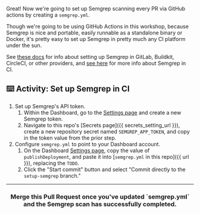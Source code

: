 Great! Now we're going to set up Semgrep scanning every PR via GitHub actions by creating a `semgrep.yml`.

Though we're going to be using GitHub Actions in this workshop, because Semgrep is nice and portable, easily runnable as a standalone binary or Docker, it's pretty easy to set up Semgrep in pretty much any CI platform under the sun.

See [these docs](https://semgrep.dev/docs/sample-ci-configs/) for info about setting up Semgrep in GitLab, Buildkit, CircleCI, or other providers, and [see here](https://semgrep.dev/docs/semgrep-ci/#semgrep-ci) for more info about Semgrep in CI.

## ⌨️ Activity: Set up Semgrep in CI

1. Set up Semgrep's API token.
   1. Within the Dashboard, go to the [Settings page](https://semgrep.dev/manage/settings) and create a new Semgrep token.
   2. Navigate to this repo's [Secrets page]({{ secrets_setting_url }}), create a new repository secret named `SEMGREP_APP_TOKEN`, and copy in the token value from the prior step.
2. Configure `semgrep.yml` to point to your Dashboard account.
   1. On the Dashboard [Settings page](https://semgrep.dev/manage/settings), copy the value of `publishDeployment`, and paste it into [`semgrep.yml` in this repo]({{ url }}), replacing the `TODO`.
   2. Click the "Start commit" button and select "Commit directly to the `setup-semgrep` branch."

<hr>
<h3 align="center">Merge this Pull Request once you've updated `semgrep.yml` and the Semgrep scan has successfully completed.</h3>